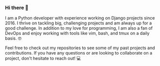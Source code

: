 ### Hi there 👋

I am a Python developer with experience working on Django projects since 2016. I thrive on tackling big, challenging projects and am always up for a good challenge. In addition to my love for programming, I am also a fan of DevOps and enjoy working with tools like vim, bash, and tmux on a daily basis. :nerd_face: 

Feel free to check out my repositories to see some of my past projects and contributions. If you have any questions or are looking to collaborate on a project, don't hesitate to reach out! 💻


<!--
**dmmeteo/dmmeteo** is a ✨ _special_ ✨ repository because its `README.md` (this file) appears on your GitHub profile.

Here are some ideas to get you started:

- 🔭 I’m currently working on ...
- 🌱 I’m currently learning ...
- 👯 I’m looking to collaborate on ...
- 🤔 I’m looking for help with ...
- 💬 Ask me about ...
- 📫 How to reach me: ...
- 😄 Pronouns: ...
- ⚡ Fun fact: ...
-->
